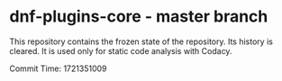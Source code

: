 # dnf-plugins-core - master branch

This repository contains the frozen state of the repository.
Its history is cleared. It is used only for static code
analysis with Codacy.

Commit Time: 1721351009